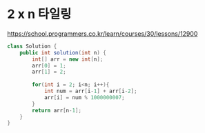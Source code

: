 # 2 x n 타일링

https://school.programmers.co.kr/learn/courses/30/lessons/12900

```java
class Solution {
    public int solution(int n) {
        int[] arr = new int[n];
        arr[0] = 1;
        arr[1] = 2;
        
        for(int i = 2; i<n; i++){
            int num = arr[i-1] + arr[i-2];
            arr[i] = num % 1000000007;
        }
        return arr[n-1];
    }
}
```


